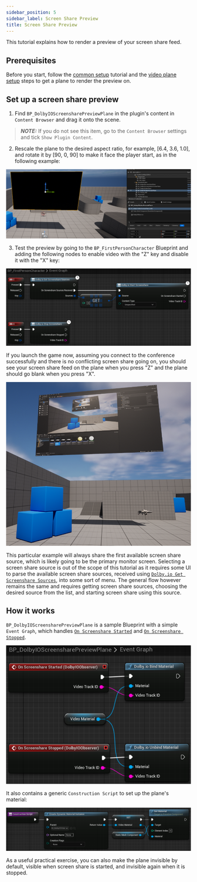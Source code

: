 ```yaml
---
sidebar_position: 5
sidebar_label: Screen Share Preview
title: Screen Share Preview
---
```


This tutorial explains how to render a preview of your screen share feed.

## Prerequisites

Before you start, follow the [common setup](common-setup) tutorial and the [video plane setup](video-plane-setup) steps to get a plane to render the preview on.

## Set up a screen share preview

1. Find `BP_DolbyIOScreensharePreviewPlane` in the plugin's content in `Content Browser` and drag it onto the scene.

> **_NOTE:_** If you do not see this item, go to the `Content Browser` settings and tick `Show Plugin Content`.

2. Rescale the plane to the desired aspect ratio, for example, [6.4, 3.6, 1.0], and rotate it by [90, 0, 90] to make it face the player start, as in the following example:

![](../../static/img/video-plane-result.png)

3. Test the preview by going to the `BP_FirstPersonCharacter` Blueprint and adding the following nodes to enable video with the "Z" key and disable it with the "X" key:

![](../../static/img/screenshare-preview-toggle.png)

If you launch the game now, assuming you connect to the conference successfully and there is no conflicting screen share going on, you should see your screen share feed on the plane when you press "Z" and the plane should go blank when you press "X".

![](../../static/img/screenshare-preview-result.png)

This particular example will always share the first available screen share source, which is likely going to be the primary monitor screen. Selecting a screen share source is out of the scope of this tutorial as it requires some UI to parse the available screen share sources, received using [`Dolby.io Get Screenshare Sources`](../blueprints/Functions/get-screenshare-sources), into some sort of menu. The general flow however remains the same and requires getting screen share sources, choosing the desired source from the list, and starting screen share using this source.

## How it works

`BP_DolbyIOScreensharePreviewPlane` is a sample Blueprint with a simple `Event Graph`, which handles [`On Screenshare Started`](../blueprints/Events/on-screenshare-started) and [`On Screenshare Stopped`](../blueprints/Events/on-screenshare-stopped).

![](../../static/img/screenshare-preview-eg.png)

It also contains a generic `Construction Script` to set up the plane's material:

![](../../static/img/video-plane-cs.png)

As a useful practical exercise, you can also make the plane invisible by default, visible when screen share is started, and invisible again when it is stopped.
